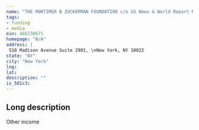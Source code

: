 ```yaml
---
name: "THE MORTIMER B ZUCKERMAN FOUNDATION c/o US News & World Report NY Daily News"
tags:
- funding
- media
ein: 466230671
homepage: "N/A"
address: |
 510 Madison Avenue Suite 2901, \nNew York, NY 10022
state: "NY"
city: "New York"
lng: 
lat: 
description: ""
is_501c3: 
---
```


## Long description

Other income
